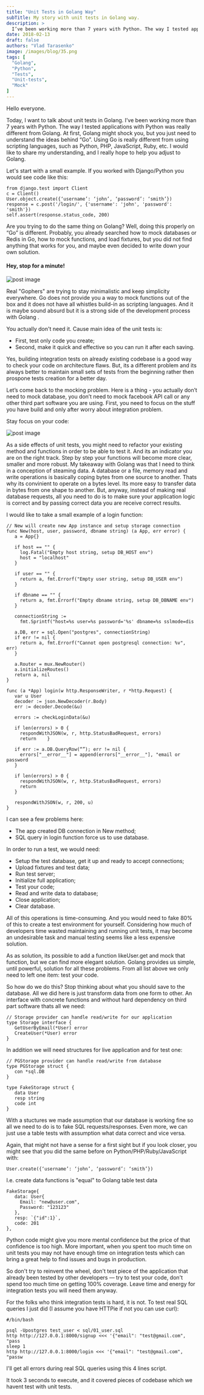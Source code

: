 ```yaml
---
title: "Unit Tests in Golang Way"
subTitle: My story with unit tests in Golang way.
description: >
  I’ve been working more than 7 years with Python. The way I tested applications with Python was really different from Golang. At first, Golang might shock you, but you just need to understand the ideas behind “Go”.
date: 2018-02-13
draft: false
authors: "Vlad Tarasenko"
image: /images/blog/35.png
tags: [
  "Golang",
  "Python",
  "Tests",
  "Unit-tests",
  "Mock"
]
---
```


Hello everyone.

Today, I want to talk about unit tests in Golang. I’ve been working more than 7 years with Python. The way I tested applications with Python was really different from Golang. At first, Golang might shock you, but you just need to understand the ideas behind “Go”. Using Go is really different from using scripting languages, such as Python, PHP, JavaScript, Ruby, etc. I would like to share my understanding, and I really hope to help you adjust to Golang.

Let's start with a small example. If you worked with Django/Python you would see code like this:

```
from django.test import Client
c = Client()
User.object.create({‘username’: ‘john’, ‘password’: ‘smith’})
response = c.post('/login/', {'username': 'john', 'password': 'smith'})
self.assert(response.status_code, 200)
```

Are you trying to do the same thing on Golang? Well, doing this properly on “Go” is different. Probably, you already searched how to mock databases or Redis in Go, how to mock functions, and load fixtures, but you did not find anything that works for you, and maybe even decided to write down your own solution.

#### Hey, stop for a minute!

![post image](/images/blog/post-img-7.jpg)

Real "Gophers" are trying to stay minimalistic and keep simplicity everywhere. Go does not provide you a way to mock functions out of the box and it does not have all whistles build-in as scripting languages. And it is maybe sound absurd but it is a strong side of the development process with Golang .

You actually don't need it. Cause main idea of the unit tests is:

- First, test only code you create;
- Second, make it quick and effective so you can run it after each saving.

Yes, building integration tests on already existing codebase is a good way to check your code on architecture flaws. But, its a different problem and its always better to maintain small sets of tests from the beginning rather then prospone tests creation for a better day.

Let’s come back to the mocking problem. Here is a thing - you actually don’t need to mock database, you don’t need to mock facebook API call or any other third part software you are using. First, you need to focus on the stuff you have build and only after worry about integration problem.

Stay focus on your code:

![post image](/images/blog/post-img-8.jpg)

As a side effects of unit tests, you might need to refactor your existing method and functions in order to be able to test it. And its an indicator you are on the right track. Step by step your functions will become more clear, smaller and more robust. My takeaway with Golang was that I need to think in a conception of steaming data. A database or a file, memory read and write operations is basically coping bytes from one source to another. Thats why its convinient to operate on a bytes level. Its more easy to transfer data in bytes from one shape to another. But, anyway, instead of making real database requests, all you need to do is to make sure your application logic is correct and by passing correct data you are receive correct results.

I would like to take a small example of a login function:

```
// New will create new App instance and setup storage connection 
func New(host, user, password, dbname string) (a App, err error) { 
   a = App{} 

   if host == "" { 
     log.Fatal("Empty host string, setup DB_HOST env") 
     host = "localhost" 
   } 

   if user == "" { 
     return a, fmt.Errorf("Empty user string, setup DB_USER env") 
   } 

   if dbname == "" { 
     return a, fmt.Errorf("Empty dbname string, setup DB_DBNAME env") 
   } 

   connectionString := 
     fmt.Sprintf("host=%s user=%s password='%s' dbname=%s sslmode=dis 

   a.DB, err = sql.Open("postgres", connectionString) 
   if err != nil { 
     return a, fmt.Errorf("Cannot open postgresql connection: %v", err) 
   } 

   a.Router = mux.NewRouter() 
   a.initializeRoutes() 
   return a, nil 
} 

func (a *App) login(w http.ResponseWriter, r *http.Request) { 
   var u User 
   decoder := json.NewDecoder(r.Body) 
   err := decoder.Decode(&u) 

   errors := checkLoginData(&u) 

   if len(errors) > 0 { 
     respondWithJSON(w, r, http.StatusBadRequest, errors) 
     return    } 

   if err := a.DB.QueryRow(“”); err != nil { 
     errors["__error__"] = append(errors["__error__"], "email or password 
   } 

   if len(errors) > 0 { 
     respondWithJSON(w, r, http.StatusBadRequest, errors) 
     return
   } 

   respondWithJSON(w, r, 200, u) 
}
```

I can see a few problems here:

- The app created DB connection in New method;
- SQL query in login function force us to use database.

In order to run a test, we would need:

- Setup the test database, get it up and ready to accept connections;
- Upload fixtures and test data;
- Run test server;
- Initialize full application;
- Test your code;
- Read and write data to database;
- Close application;
- Clear database.

All of this operations is time-consuming. And you would need to fake 80% of this to create a test environment for yourself. Considering how much of developers time wasted maintaining and running unit tests, it may become an undesirable task and manual testing seems like a less expensive solution.

As as solution, its possible to add a function likeUser.get and mock that function, but we can find more elegant solution.
Golang provides us simple, until powerful, solution for all these problems. From all list above we only need to left one item: test your code.

So how do we do this? Stop thinking about what you should save to the database. All we did here is just transform data from one form to other. An interface with concrete functions and without hard dependency on third part software thats all we need:

```
// Storage provider can handle read/write for our application 
type Storage interface { 
   GetUserByEmail(*User) error 
   CreateUser(*User) error 
}
```

In addition we will need structures for live application and for test one:

```
// PGStorage provider can handle read/write from database 
type PGStorage struct { 
   con *sql.DB 
} 

type FakeStorage struct { 
   data User 
   resp string 
   code int 
}
```

With a stuctures we made assumption that our database is working fine so all we need to do is to fake SQL requests/responses. Even more, we can just use a table tests with assumption what data correct and vice versa.

Again, that might not have a sense for a first sight but if you look closer, you might see that you did the same before on Python/PHP/Ruby/JavaScript with:

```
User.create({‘username’: ‘john’, ‘password’: ‘smith’})
```

I.e. create data functions is "equal" to Golang table test data

```
FakeStorage{ 
   data: User{ 
     Email: "new@user.com", 
     Password: "123123" 
   }, 
   resp: `{"id":1}`, 
   code: 201 
},
```

Python code might give you more mental confidence but the price of that confidence is too high. More important, when you spent too much time on unit tests you may not have enough time on integration tests which can bring a great help to find issues and bugs in production.

So don't try to reinvent the wheel, don't test piece of the application that already been tested by other developers — try to test your code, don't spend too much time on getting 100% coverage. Leave time and energy for integration tests you will need them anyway.

For the folks who think integration tests is hard, it is not. To test real SQL queries I just did (I assume you have HTTPie if not you can use curl):

```
#/bin/bash 

psql -Upostgres test_user < sql/01_user.sql 
http http://127.0.0.1:8000/signup <<< '{"email": "test@gmail.com", "pass 
sleep 1 
http http://127.0.0.1:8000/login <<< '{"email": "test@gmail.com", "passw 
```

I'll get all errors during real SQL queries using this 4 lines script.

It took 3 seconds to execute, and it covered pieces of codebase which we havent test with unit tests.